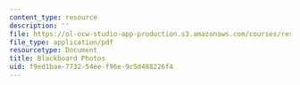```yaml
---
content_type: resource
description: ''
file: https://ol-ocw-studio-app-production.s3.amazonaws.com/courses/res-18-006-calculus-revisited-single-variable-calculus-fall-2010/f9ed1bae773254eef96e9c5d488226f4_MITRES_18_006_blackboard.pdf
file_type: application/pdf
resourcetype: Document
title: Blackboard Photos
uid: f9ed1bae-7732-54ee-f96e-9c5d488226f4
---
```

